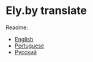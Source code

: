 # Ely.by translate

Readme:

* [English](en/README.md)
* [Portuguese](pt/README.md)
* [Русский](ru/README.md)
